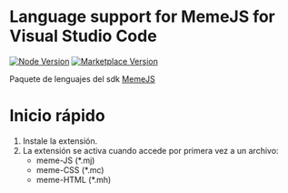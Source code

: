 Language support for MemeJS for Visual Studio Code
======================================================

[![Node Version](https://img.shields.io/badge/node-v15.5.0-brightgreen)](https://mjs.red)
[![Marketplace Version](https://img.shields.io/badge/Marketplace%20Version-v2.0.0-blue)](https://mjs.red)

Paquete de lenguajes del sdk [MemeJS](https://www.npmjs.com/package/meme-sdk)

Inicio rápido
=============
1. Instale la extensión.
2. La extensión se activa cuando accede por primera vez a un archivo:
	* meme-JS (*.mj)
	* meme-CSS (*.mc)
	* meme-HTML (*.mh)
